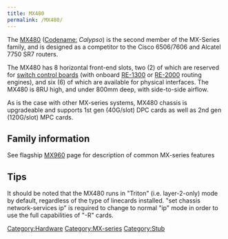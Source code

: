 ```yaml
---
title: MX480
permalink: /MX480/
---
```


The [MX480](/MX480 "wikilink") ([Codename:](/codenames "wikilink") *Calypso*) is the second member of the MX-Series family, and is designed as a competitor to the Cisco 6506/7606 and Alcatel 7750 SR7 routers.

The MX480 has 8 horizontal front-end slots, two (2) of which are reserved for [switch control boards](/switch_control_board "wikilink") (with onboard [RE-1300](/RE-1300 "wikilink") or [RE-2000](/RE-2000 "wikilink") routing engines), and six (6) of which are available for physical interfaces. The MX480 is 8RU high, and under 800mm deep, with side-to-side airflow.

As is the case with other MX-series systems, MX480 chassis is upgradeable and supports 1st gen (40G/slot) DPC cards as well as 2nd gen (120G/slot) MPC cards.

Family information
------------------

See flagship [MX960](/MX960 "wikilink") page for description of common MX-series features

Tips
----

It should be noted that the MX480 runs in "Triton" (i.e. layer-2-only) mode by default, regardless of the type of linecards installed. "set chassis network-services ip" is required to change to normal "ip" mode in order to use the full capabilities of "-R" cards.

[Category:Hardware](/Category:Hardware "wikilink") [Category:MX-series](/Category:MX-series "wikilink") [Category:Stub](/Category:Stub "wikilink")